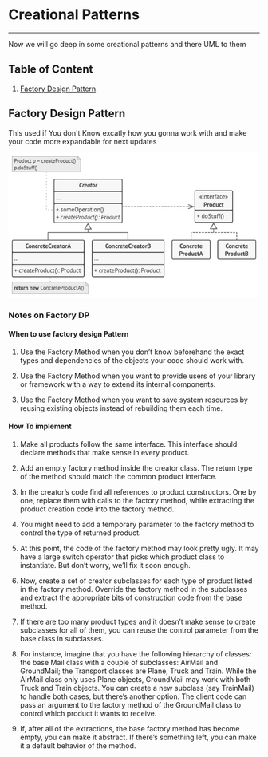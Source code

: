 # Creational Patterns
---

Now we will go deep in some creational patterns and there UML to them 

## Table of Content

1. [Factory Design Pattern](# "Factory Design Pattern")

## Factory Design Pattern

This used if You don't Know excatly how you gonna work with and make your code more expandable for next updates 

![Factory png](Factory.png)

### Notes on Factory DP

#### When to use factory design Pattern

1.  Use the Factory Method when you don’t know beforehand the exact types and dependencies of the objects your code should work with.

1. Use the Factory Method when you want to provide users of your library or framework with a way to extend its internal components.

1. Use the Factory Method when you want to save system resources by reusing existing objects instead of rebuilding them each time.

#### How To implement

1. Make all products follow the same interface. This interface should declare methods that make sense in every product.

1. Add an empty factory method inside the creator class. The return type of the method should match the common product interface.

1. In the creator’s code find all references to product constructors. One by one, replace them with calls to the factory method, while extracting the product creation code into the factory method.

1. You might need to add a temporary parameter to the factory method to control the type of returned product.

1. At this point, the code of the factory method may look pretty ugly. It may have a large switch operator that picks which product class to instantiate. But don’t worry, we’ll fix it soon enough.

1. Now, create a set of creator subclasses for each type of product listed in the factory method. Override the factory method in the subclasses and extract the appropriate bits of construction code from the base method.

1. If there are too many product types and it doesn’t make sense to create subclasses for all of them, you can reuse the control parameter from the base class in subclasses.

1. For instance, imagine that you have the following hierarchy of classes: the base Mail class with a couple of subclasses: AirMail and GroundMail; the Transport classes are Plane, Truck and Train. While the AirMail class only uses Plane objects, GroundMail may work with both Truck and Train objects. You can create a new subclass (say TrainMail) to handle both cases, but there’s another option. The client code can pass an argument to the factory method of the GroundMail class to control which product it wants to receive.

1. If, after all of the extractions, the base factory method has become empty, you can make it abstract. If there’s something left, you can make it a default behavior of the method.
